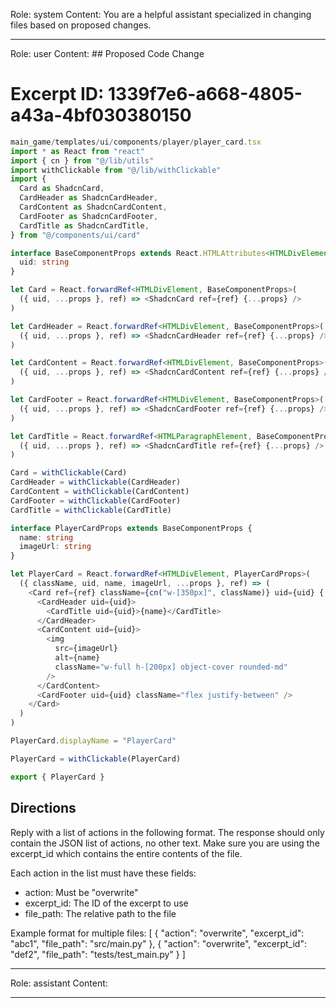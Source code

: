 Role: system
Content: You are a helpful assistant specialized in changing files based on proposed changes.
__________________
Role: user
Content: ## Proposed Code Change
# Excerpt ID: 1339f7e6-a668-4805-a43a-4bf030380150
```typescript
main_game/templates/ui/components/player/player_card.tsx
import * as React from "react"
import { cn } from "@/lib/utils"
import withClickable from "@/lib/withClickable"
import {
  Card as ShadcnCard,
  CardHeader as ShadcnCardHeader,
  CardContent as ShadcnCardContent,
  CardFooter as ShadcnCardFooter,
  CardTitle as ShadcnCardTitle,
} from "@/components/ui/card"

interface BaseComponentProps extends React.HTMLAttributes<HTMLDivElement> {
  uid: string
}

let Card = React.forwardRef<HTMLDivElement, BaseComponentProps>(
  ({ uid, ...props }, ref) => <ShadcnCard ref={ref} {...props} />
)

let CardHeader = React.forwardRef<HTMLDivElement, BaseComponentProps>(
  ({ uid, ...props }, ref) => <ShadcnCardHeader ref={ref} {...props} />
)

let CardContent = React.forwardRef<HTMLDivElement, BaseComponentProps>(
  ({ uid, ...props }, ref) => <ShadcnCardContent ref={ref} {...props} />
)

let CardFooter = React.forwardRef<HTMLDivElement, BaseComponentProps>(
  ({ uid, ...props }, ref) => <ShadcnCardFooter ref={ref} {...props} />
)

let CardTitle = React.forwardRef<HTMLParagraphElement, BaseComponentProps>(
  ({ uid, ...props }, ref) => <ShadcnCardTitle ref={ref} {...props} />
)

Card = withClickable(Card)
CardHeader = withClickable(CardHeader)
CardContent = withClickable(CardContent)
CardFooter = withClickable(CardFooter)
CardTitle = withClickable(CardTitle)

interface PlayerCardProps extends BaseComponentProps {
  name: string
  imageUrl: string
}

let PlayerCard = React.forwardRef<HTMLDivElement, PlayerCardProps>(
  ({ className, uid, name, imageUrl, ...props }, ref) => (
    <Card ref={ref} className={cn("w-[350px]", className)} uid={uid} {...props}>
      <CardHeader uid={uid}>
        <CardTitle uid={uid}>{name}</CardTitle>
      </CardHeader>
      <CardContent uid={uid}>
        <img
          src={imageUrl}
          alt={name}
          className="w-full h-[200px] object-cover rounded-md"
        />
      </CardContent>
      <CardFooter uid={uid} className="flex justify-between" />
    </Card>
  )
)

PlayerCard.displayName = "PlayerCard"

PlayerCard = withClickable(PlayerCard)

export { PlayerCard }
```

## Directions
Reply with a list of actions in the following format. The response should only contain the JSON list of actions, no other text.
Make sure you are using the excerpt_id which contains the entire contents of the file.

Each action in the list must have these fields:
- action: Must be "overwrite"
- excerpt_id: The ID of the excerpt to use
- file_path: The relative path to the file

Example format for multiple files:
[
    {
        "action": "overwrite",
        "excerpt_id": "abc1",
        "file_path": "src/main.py"
    },
    {
        "action": "overwrite",
        "excerpt_id": "def2",
        "file_path": "tests/test_main.py"
    }
]
__________________
Role: assistant
Content: 
__________________
